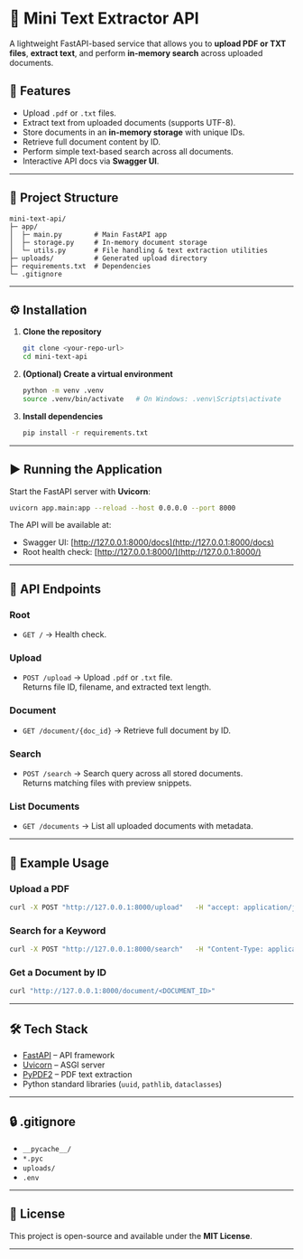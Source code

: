 # 📄 Mini Text Extractor API

A lightweight FastAPI-based service that allows you to **upload PDF or TXT files**, **extract text**, and perform **in-memory search** across uploaded documents.

## 🚀 Features

- Upload `.pdf` or `.txt` files.
- Extract text from uploaded documents (supports UTF-8).
- Store documents in an **in-memory storage** with unique IDs.
- Retrieve full document content by ID.
- Perform simple text-based search across all documents.
- Interactive API docs via **Swagger UI**.

---

## 📁 Project Structure

```
mini-text-api/
├─ app/
│  ├─ main.py        # Main FastAPI app
│  ├─ storage.py     # In-memory document storage
│  └─ utils.py       # File handling & text extraction utilities
├─ uploads/          # Generated upload directory
├─ requirements.txt  # Dependencies
└─ .gitignore
```

---

## ⚙️ Installation

1. **Clone the repository**

   ```bash
   git clone <your-repo-url>
   cd mini-text-api
   ```

2. **(Optional) Create a virtual environment**

   ```bash
   python -m venv .venv
   source .venv/bin/activate   # On Windows: .venv\Scripts\activate
   ```

3. **Install dependencies**
   ```bash
   pip install -r requirements.txt
   ```

---

## ▶️ Running the Application

Start the FastAPI server with **Uvicorn**:

```bash
uvicorn app.main:app --reload --host 0.0.0.0 --port 8000
```

The API will be available at:

- Swagger UI: [http://127.0.0.1:8000/docs](http://127.0.0.1:8000/docs)
- Root health check: [http://127.0.0.1:8000/](http://127.0.0.1:8000/)

---

## 📌 API Endpoints

### Root

- `GET /` → Health check.

### Upload

- `POST /upload` → Upload `.pdf` or `.txt` file.  
  Returns file ID, filename, and extracted text length.

### Document

- `GET /document/{doc_id}` → Retrieve full document by ID.

### Search

- `POST /search` → Search query across all stored documents.  
  Returns matching files with preview snippets.

### List Documents

- `GET /documents` → List all uploaded documents with metadata.

---

## 🧪 Example Usage

### Upload a PDF

```bash
curl -X POST "http://127.0.0.1:8000/upload"   -H "accept: application/json"   -H "Content-Type: multipart/form-data"   -F "file=@sample.pdf"
```

### Search for a Keyword

```bash
curl -X POST "http://127.0.0.1:8000/search"   -H "Content-Type: application/json"   -d '{"query": "introduction"}'
```

### Get a Document by ID

```bash
curl "http://127.0.0.1:8000/document/<DOCUMENT_ID>"
```

---

## 🛠️ Tech Stack

- [FastAPI](https://fastapi.tiangolo.com/) – API framework
- [Uvicorn](https://www.uvicorn.org/) – ASGI server
- [PyPDF2](https://pypi.org/project/PyPDF2/) – PDF text extraction
- Python standard libraries (`uuid`, `pathlib`, `dataclasses`)

---

## 🔒 .gitignore

- `__pycache__/`
- `*.pyc`
- `uploads/`
- `.env`

---

## 📜 License

This project is open-source and available under the **MIT License**.

---
